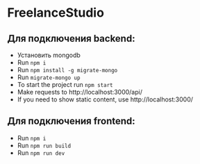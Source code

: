 # FreelanceStudio

## Для подключения backend:
- Установить mongodb
- Run `npm i`
- Run `npm install -g migrate-mongo`
- Run `migrate-mongo up`
- To start the project run `npm start`
- Make requests to http://localhost:3000/api/
- If you need to show static content, use http://localhost:3000/

## Для подключения frontend:
- Run `npm i`
- Run `npm run build`
- Run `npm run dev`
